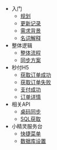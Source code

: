 - 入门
    - [规划](main/roadmap)
    - [更新记录](main/update)
    - [需求背景](main/beijing)
    - [名词解释](main/name)
- 整体逻辑
    - [整体流程](main/all)
    - [同步方案](main/tongbu)
- 秒付H5
    - [获取订单成功](api/miaofuok)
    - [获取订单失败](api/miaofuno)
    - [支付成功](api/miaofupay)
    - [订单详情](api/miaofuorder)
- 相关API
    - [桌码同步](boot/user)
    - [SQL获取](boot/user)
- 小精灵服务台
    - [快捷菜单](api/taidan)
    - [数据库设置](api/taisqlset)

